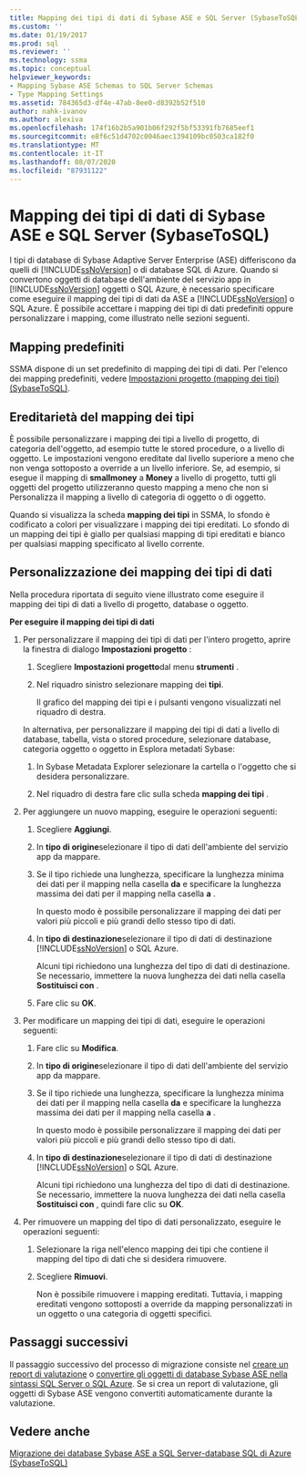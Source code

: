 ```yaml
---
title: Mapping dei tipi di dati di Sybase ASE e SQL Server (SybaseToSQL) | Microsoft Docs
ms.custom: ''
ms.date: 01/19/2017
ms.prod: sql
ms.reviewer: ''
ms.technology: ssma
ms.topic: conceptual
helpviewer_keywords:
- Mapping Sybase ASE Schemas to SQL Server Schemas
- Type Mapping Settings
ms.assetid: 784365d3-df4e-47ab-8ee0-d8392b52f510
author: nahk-ivanov
ms.author: alexiva
ms.openlocfilehash: 174f16b2b5a901b06f292f5bf53391fb7685eef1
ms.sourcegitcommit: e8f6c51d4702c0046aec1394109bc0503ca182f0
ms.translationtype: MT
ms.contentlocale: it-IT
ms.lasthandoff: 08/07/2020
ms.locfileid: "87931122"
---
```

# <a name="mapping-sybase-ase-and-sql-server-data-types-sybasetosql"></a>Mapping dei tipi di dati di Sybase ASE e SQL Server (SybaseToSQL)
I tipi di database di Sybase Adaptive Server Enterprise (ASE) differiscono da quelli di [!INCLUDE[ssNoVersion](../../includes/ssnoversion-md.md)] o di database SQL di Azure. Quando si convertono oggetti di database dell'ambiente del servizio app in [!INCLUDE[ssNoVersion](../../includes/ssnoversion-md.md)] oggetti o SQL Azure, è necessario specificare come eseguire il mapping dei tipi di dati da ASE a [!INCLUDE[ssNoVersion](../../includes/ssnoversion-md.md)] o SQL Azure. È possibile accettare i mapping dei tipi di dati predefiniti oppure personalizzare i mapping, come illustrato nelle sezioni seguenti.  
  
## <a name="default-mappings"></a>Mapping predefiniti  
SSMA dispone di un set predefinito di mapping dei tipi di dati. Per l'elenco dei mapping predefiniti, vedere [Impostazioni progetto &#40;mapping dei tipi&#41; &#40;SybaseToSQL&#41;](../../ssma/sybase/project-settings-type-mapping-sybasetosql.md).  
  
## <a name="type-mapping-inheritance"></a>Ereditarietà del mapping dei tipi  
È possibile personalizzare i mapping dei tipi a livello di progetto, di categoria dell'oggetto, ad esempio tutte le stored procedure, o a livello di oggetto. Le impostazioni vengono ereditate dal livello superiore a meno che non venga sottoposto a override a un livello inferiore. Se, ad esempio, si esegue il mapping di **smallmoney** a **Money** a livello di progetto, tutti gli oggetti del progetto utilizzeranno questo mapping a meno che non si Personalizza il mapping a livello di categoria di oggetto o di oggetto.  
  
Quando si visualizza la scheda **mapping dei tipi** in SSMA, lo sfondo è codificato a colori per visualizzare i mapping dei tipi ereditati. Lo sfondo di un mapping dei tipi è giallo per qualsiasi mapping di tipi ereditati e bianco per qualsiasi mapping specificato al livello corrente.  
  
## <a name="customizing-data-type-mappings"></a>Personalizzazione dei mapping dei tipi di dati  
Nella procedura riportata di seguito viene illustrato come eseguire il mapping dei tipi di dati a livello di progetto, database o oggetto.  
  
**Per eseguire il mapping dei tipi di dati**  
  
1.  Per personalizzare il mapping dei tipi di dati per l'intero progetto, aprire la finestra di dialogo **Impostazioni progetto** :  
  
    1.  Scegliere **Impostazioni progetto**dal menu **strumenti** .  
  
    2.  Nel riquadro sinistro selezionare mapping dei **tipi**.  
  
        Il grafico del mapping dei tipi e i pulsanti vengono visualizzati nel riquadro di destra.  
  
    In alternativa, per personalizzare il mapping dei tipi di dati a livello di database, tabella, vista o stored procedure, selezionare database, categoria oggetto o oggetto in Esplora metadati Sybase:  
  
    1.  In Sybase Metadata Explorer selezionare la cartella o l'oggetto che si desidera personalizzare.  
  
    2.  Nel riquadro di destra fare clic sulla scheda **mapping dei tipi** .  
  
2.  Per aggiungere un nuovo mapping, eseguire le operazioni seguenti:  
  
    1.  Scegliere **Aggiungi**.  
  
    2.  In **tipo di origine**selezionare il tipo di dati dell'ambiente del servizio app da mappare.  
  
    3.  Se il tipo richiede una lunghezza, specificare la lunghezza minima dei dati per il mapping nella casella **da** e specificare la lunghezza massima dei dati per il mapping nella casella **a** .  
  
        In questo modo è possibile personalizzare il mapping dei dati per valori più piccoli e più grandi dello stesso tipo di dati.  
  
    4.  In **tipo di destinazione**selezionare il tipo di dati di destinazione [!INCLUDE[ssNoVersion](../../includes/ssnoversion-md.md)] o SQL Azure.  
  
        Alcuni tipi richiedono una lunghezza del tipo di dati di destinazione. Se necessario, immettere la nuova lunghezza dei dati nella casella **Sostituisci con** .  
  
    5.  Fare clic su **OK**.  
  
3.  Per modificare un mapping dei tipi di dati, eseguire le operazioni seguenti:  
  
    1.  Fare clic su **Modifica**.  
  
    2.  In **tipo di origine**selezionare il tipo di dati dell'ambiente del servizio app da mappare.  
  
    3.  Se il tipo richiede una lunghezza, specificare la lunghezza minima dei dati per il mapping nella casella **da** e specificare la lunghezza massima dei dati per il mapping nella casella **a** .  
  
        In questo modo è possibile personalizzare il mapping dei dati per valori più piccoli e più grandi dello stesso tipo di dati.  
  
    4.  In **tipo di destinazione**selezionare il tipo di dati di destinazione [!INCLUDE[ssNoVersion](../../includes/ssnoversion-md.md)] o SQL Azure.  
  
        Alcuni tipi richiedono una lunghezza del tipo di dati di destinazione. Se necessario, immettere la nuova lunghezza dei dati nella casella **Sostituisci con** , quindi fare clic su **OK**.  
  
4.  Per rimuovere un mapping del tipo di dati personalizzato, eseguire le operazioni seguenti:  
  
    1.  Selezionare la riga nell'elenco mapping dei tipi che contiene il mapping del tipo di dati che si desidera rimuovere.  
  
    2.  Scegliere **Rimuovi**.  
  
        Non è possibile rimuovere i mapping ereditati. Tuttavia, i mapping ereditati vengono sottoposti a override da mapping personalizzati in un oggetto o una categoria di oggetti specifici.  
  
## <a name="next-steps"></a>Passaggi successivi  
Il passaggio successivo del processo di migrazione consiste nel [creare un report di valutazione](assessing-sybase-ase-database-objects-for-conversion-sybasetosql.md) o [convertire gli oggetti di database Sybase ASE nella sintassi SQL Server o SQL Azure](converting-sybase-ase-database-objects-sybasetosql.md). Se si crea un report di valutazione, gli oggetti di Sybase ASE vengono convertiti automaticamente durante la valutazione.  
  
## <a name="see-also"></a>Vedere anche  
[Migrazione dei database Sybase ASE a SQL Server-database SQL di Azure &#40;SybaseToSQL&#41;](../../ssma/sybase/migrating-sybase-ase-databases-to-sql-server-azure-sql-db-sybasetosql.md)  
  
